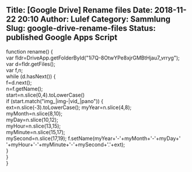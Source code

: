 Title: [Google Drive] Rename files
Date: 2018-11-22 20:10
Author: Lulef
Category: Sammlung
Slug: google-drive-rename-files
Status: published
Google Apps Script
------------------
function rename() {\
var fldr=DriveApp.getFolderById("1i7Q-8OtwYPe8xjrGMBtHjau7\_vrryg");\
var d=fldr.getFiles();\
var f,n;\
while (d.hasNext()) {\
f=d.next();\
n=f.getName();\
start=n.slice(0,4).toLowerCase()\
if (start.match("img\_\|img-\|vid\_\|pano")) {\
ext=n.slice(-3).toLowerCase();
myYear=n.slice(4,8);\
myMonth=n.slice(8,10);\
myDay=n.slice(10,12);\
myHour=n.slice(13,15);\
myMinute=n.slice(15,17);\
mySecond=n.slice(17,19);
f.setName(myYear+'-'+myMonth+'-'+myDay+' '+myHour+'-'+myMinute+'-'+mySecond+'.'+ext);\
}\
}\
}
